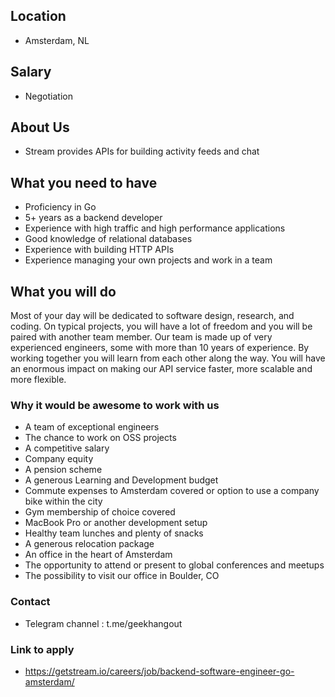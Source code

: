 ## Location

* Amsterdam, NL

## Salary

* Negotiation

## About Us

* Stream provides APIs for building activity feeds and chat

## What you need to have

- Proficiency in Go
- 5+ years as a backend developer
- Experience with high traffic and high performance applications
- Good knowledge of relational databases
- Experience with building HTTP APIs
- Experience managing your own projects and work in a team

## What you will do

Most of your day will be dedicated to software design, research, and coding. On typical projects, you will have a lot of freedom and you will be paired with another team member. Our team is made up of very experienced engineers, some with more than 10 years of experience. By working together you will learn from each other along the way. You will have an enormous impact on making our API service faster, more scalable and more flexible.

### Why it would be awesome to work with us

- A team of exceptional engineers
- The chance to work on OSS projects
- A competitive salary
- Company equity
- A pension scheme
- A generous Learning and Development budget
- Commute expenses to Amsterdam covered or option to use a company bike within the city
- Gym membership of choice covered
- MacBook Pro or another development setup
- Healthy team lunches and plenty of snacks
- A generous relocation package
- An office in the heart of Amsterdam
- The opportunity to attend or present to global conferences and meetups
- The possibility to visit our office in Boulder, CO

### Contact

* Telegram channel : t.me/geekhangout

### Link to apply

* https://getstream.io/careers/job/backend-software-engineer-go-amsterdam/
